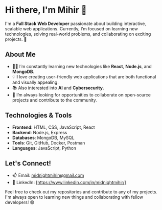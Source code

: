 # Hi there, I'm Mihir 👋

I'm a **Full Stack Web Developer** passionate about building interactive, scalable web applications. Currently, I’m focused on learning new technologies, solving real-world problems, and collaborating on exciting projects. 🚀

## About Me

- 👨‍💻 I’m constantly learning new technologies like **React**, **Node.js**, and **MongoDB**.
- 💡 I love creating user-friendly web applications that are both functional and visually appealing.
- 📚 Also interested into **AI** and **Cybersecurity**.
- 🌱 I’m always looking for opportunities to collaborate on open-source projects and contribute to the community.

## Technologies & Tools

- **Frontend**: HTML, CSS, JavaScript, React
- **Backend**: Node.js, Express
- **Databases**: MongoDB, MySQL
- **Tools**: Git, GitHub, Docker, Postman
- **Languages**: JavaScript, Python

## Let's Connect!

- 📫 Email: midnightmihir@gmail.com
- 💼 LinkedIn: [https://www.linkedin.com/in/midnightmihir/]

Feel free to check out my repositories and contribute to any of my projects. I'm always open to learning new things and collaborating with fellow developers! 😄
